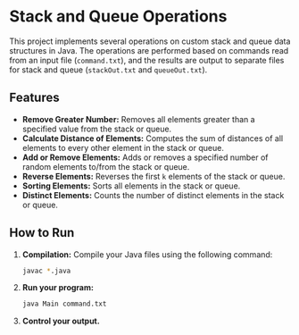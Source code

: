 # Stack and Queue Operations

This project implements several operations on custom stack and queue data structures in Java. The operations are performed based on commands read from an input file (`command.txt`), and the results are output to separate files for stack and queue (`stackOut.txt` and `queueOut.txt`).

## Features
- **Remove Greater Number:** Removes all elements greater than a specified value from the stack or queue.
- **Calculate Distance of Elements:** Computes the sum of distances of all elements to every other element in the stack or queue.
- **Add or Remove Elements:** Adds or removes a specified number of random elements to/from the stack or queue.
- **Reverse Elements:** Reverses the first `k` elements of the stack or queue.
- **Sorting Elements:** Sorts all elements in the stack or queue.
- **Distinct Elements:** Counts the number of distinct elements in the stack or queue.

## How to Run
1. **Compilation:** Compile your Java files using the following command:
   ```bash
   javac *.java
   ```
2. **Run your program:** 
   ```bash
   java Main command.txt
   ```
3. **Control your output.** 
   
